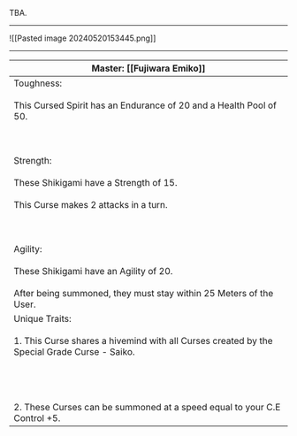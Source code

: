 TBA.

---

![[Pasted image 20240520153445.png]]

---

| Master: [[Fujiwara Emiko]]                                                                                                                                                                                                                                                                                                                                     |
| -------------------------------------------------------------------------------------------------------------------------------------------------------------------------------------------------------------------------------------------------------------------------------------------------------------------------------------------------------------- |
| Toughness: <br><br>This Cursed Spirit has an Endurance of 20 and a Health Pool of  50.<br><br>  <br><br>Strength:<br><br>These Shikigami have a Strength of 15.<br><br>This Curse makes 2 attacks in a turn.<br><br>  <br><br>Agility:<br><br>These Shikigami have an Agility of 20.<br><br>After being summoned, they must stay within 25 Meters of the User. |
| Unique Traits:<br><br>1. This Curse shares a hivemind with all Curses created by the Special Grade Curse - Saiko. <br>    <br><br>  <br><br>2. These Curses can be summoned at a speed equal to your C.E Control +5.                                                                                                                                           |

